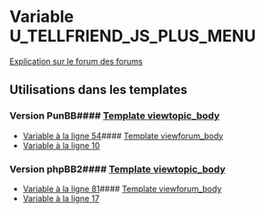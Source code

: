# Variable U_TELLFRIEND_JS_PLUS_MENU
[Explication sur le forum des forums](http://forum.forumactif.com/t294113-listing-des-variables#U_TELLFRIEND_JS_PLUS_MENU)
## Utilisations dans les templates
### Version PunBB#### [Template viewtopic_body](punbb/viewtopic_body.md)
* [Variable à la ligne 54](../punbb/viewtopic_body.tpl#L54)#### [Template viewforum_body](punbb/viewforum_body.md)
* [Variable à la ligne 10](../punbb/viewforum_body.tpl#L10)
### Version phpBB2#### [Template viewtopic_body](subsilver/viewtopic_body.md)
* [Variable à la ligne 81](../subsilver/viewtopic_body.tpl#L81)#### [Template viewforum_body](subsilver/viewforum_body.md)
* [Variable à la ligne 17](../subsilver/viewforum_body.tpl#L17)